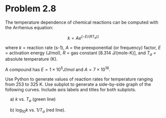 # Problem 2.8

The temperature dependence of chemical reactions can be computed with the Arrhenius equation:

$$k=Ae^{(-E/(RT_a))}$$

where $k$ = reaction rate (s-1), $A$ = the preexponential (or frequency) factor, $E$ =
activation energy (J/mol), $R$ = gas constant [8.314 J/(mole-K)], and $T_a$ = absolute
temperature (K). 

A compound has $E = 1\times10^5 J/mol$ and $A = 7\times10^16$. 

Use Python to generate values of reaction rates for temperature ranging from 253 to 325 K. Use
subplot to generate a side-by-side graph of the following curves. Include axis labels and titles for both subplots.

&nbsp;&nbsp;&nbsp;&nbsp;a) $k$ vs. $T_a$ (green line)

&nbsp;&nbsp;&nbsp;&nbsp;b) $\log_{10} k$ vs. $1/T_a$ (red line).
